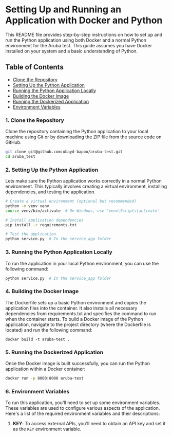 # Setting Up and Running an Application with Docker and Python
This README file provides step-by-step instructions on how to set up and run the Python 
application using both Docker and a normal Python environment for the Aruba test. This 
guide assumes you have Docker installed on your system and a basic understanding of Python.

## Table of Contents
- [Clone the Repository](#1-clone-the-repository)
- [Setting Up the Python Application](#2-setting-up-the-python-application)
- [Running the Python Application Locally](#3-running-the-python-application-locally)
- [Building the Docker Image](#4-building-the-docker-image)
- [Running the Dockerized Application](#5-running-the-dockerized-application)
- [Environment Variables](#6-environment-variables)

### 1. Clone the Repository
Clone the repository containing the Python application to your local machine using Git 
or by downloading the ZIP file from the source code on GitHub.
```bash
git clone git@github.com:ubayd-bapoo/aruba-test.git
cd aruba_test
```

### 2. Setting Up the Python Application
Lets make sure the Python application works correctly in a normal Python environment. 
This typically involves creating a virtual environment, installing dependencies, and 
testing the application.

```bash
# Create a virtual environment (optional but recommended)
python -m venv venv
source venv/bin/activate  # On Windows, use 'venv\Scripts\activate'

# Install application dependencies
pip install -r requirements.txt

# Test the application
python service.py  # In the service_app folder
```

### 3. Running the Python Application Locally
To run the application in your local Python environment, you can use the following command:
```bash
python service.py  # In the service_app folder
```

### 4. Building the Docker Image
The Dockerfile sets up a basic Python environment and copies the application files into 
the container. It also installs all necessary dependencies from requirements.txt and 
specifies the command to run when the container starts.
To build a Docker image of the Python application, navigate to the project directory 
(where the Dockerfile is located) and run the following command:
```
docker build -t aruba-test .
```

### 5. Running the Dockerized Application
Once the Docker image is built successfully, you can run the Python application within 
a Docker container:
```bash
docker run -p 8000:8000 aruba-test
```

### 6. Environment Variables
To run this application, you'll need to set up some environment variables. These variables
 are used to configure various aspects of the application. Here's a list of the required 
 environment variables and their descriptions:
 1. **KEY**: To access external APIs, you'll need to obtain an API key and set it as 
 the `KEY` environment variable.

